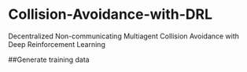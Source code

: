 # Collision-Avoidance-with-DRL
Decentralized Non-communicating Multiagent Collision Avoidance with Deep Reinforcement Learning

##Generate training data
